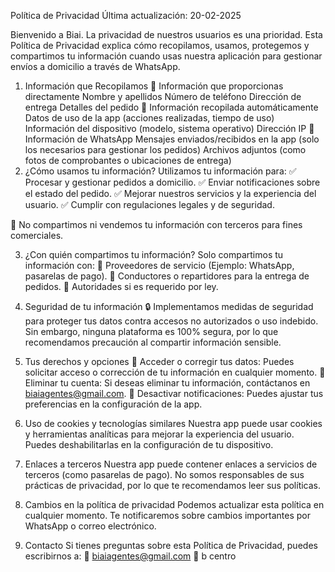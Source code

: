 Política de Privacidad
Última actualización: 20-02-2025

Bienvenido a Biai. La privacidad de nuestros usuarios es una prioridad. Esta Política de Privacidad explica cómo recopilamos, usamos, protegemos y compartimos tu información cuando usas nuestra aplicación para gestionar envíos a domicilio a través de WhatsApp.

1. Información que Recopilamos
📌 Información que proporcionas directamente
Nombre y apellidos
Número de teléfono
Dirección de entrega
Detalles del pedido
📌 Información recopilada automáticamente
Datos de uso de la app (acciones realizadas, tiempo de uso)
Información del dispositivo (modelo, sistema operativo)
Dirección IP
📌 Información de WhatsApp
Mensajes enviados/recibidos en la app (solo los necesarios para gestionar los pedidos)
Archivos adjuntos (como fotos de comprobantes o ubicaciones de entrega)
2. ¿Cómo usamos tu información?
Utilizamos tu información para:
✅ Procesar y gestionar pedidos a domicilio.
✅ Enviar notificaciones sobre el estado del pedido.
✅ Mejorar nuestros servicios y la experiencia del usuario.
✅ Cumplir con regulaciones legales y de seguridad.

📌 No compartimos ni vendemos tu información con terceros para fines comerciales.

3. ¿Con quién compartimos tu información?
Solo compartimos tu información con:
🔹 Proveedores de servicio (Ejemplo: WhatsApp, pasarelas de pago).
🔹 Conductores o repartidores para la entrega de pedidos.
🔹 Autoridades si es requerido por ley.

4. Seguridad de tu información
🔒 Implementamos medidas de seguridad para proteger tus datos contra accesos no autorizados o uso indebido. Sin embargo, ninguna plataforma es 100% segura, por lo que recomendamos precaución al compartir información sensible.

5. Tus derechos y opciones
🔹 Acceder o corregir tus datos: Puedes solicitar acceso o corrección de tu información en cualquier momento.
🔹 Eliminar tu cuenta: Si deseas eliminar tu información, contáctanos en biaiagentes@gmail.com.
🔹 Desactivar notificaciones: Puedes ajustar tus preferencias en la configuración de la app.

6. Uso de cookies y tecnologías similares
Nuestra app puede usar cookies y herramientas analíticas para mejorar la experiencia del usuario. Puedes deshabilitarlas en la configuración de tu dispositivo.

7. Enlaces a terceros
Nuestra app puede contener enlaces a servicios de terceros (como pasarelas de pago). No somos responsables de sus prácticas de privacidad, por lo que te recomendamos leer sus políticas.

8. Cambios en la política de privacidad
Podemos actualizar esta política en cualquier momento. Te notificaremos sobre cambios importantes por WhatsApp o correo electrónico.

9. Contacto
Si tienes preguntas sobre esta Política de Privacidad, puedes escribirnos a:
📧 biaiagentes@gmail.com
📍 b centro 

